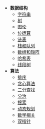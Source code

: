 * **数据结构**
    * [字符串](StudyNote/LeetCode/字符串)
    * [树](StudyNote/LeetCode/树)
    * [图论](StudyNote/LeetCode/图论)
    * [位运算](StudyNote/LeetCode/位运算)
    * [链表](StudyNote/LeetCode/链表)
    * [栈和队列](StudyNote/LeetCode/栈和队列)
    * [数组和矩阵](StudyNote/LeetCode/数组和矩阵)
    * [哈希表](StudyNote/LeetCode/哈希表)
    * [线段树](StudyNote/LeetCode/线段树)
* **算法**
    * [排序](StudyNote/LeetCode/排序)
    * [贪心算法](StudyNote/LeetCode/贪心算法)
    * [二分查找](StudyNote/LeetCode/二分查找)
    * [分治](StudyNote/LeetCode/分治)
    * [搜索](StudyNote/LeetCode/搜索)
    * [动态规划](StudyNote/LeetCode/动态规划)
    * [数学相关](StudyNote/LeetCode/数学相关)
    * [双指针](StudyNote/LeetCode/双指针)
